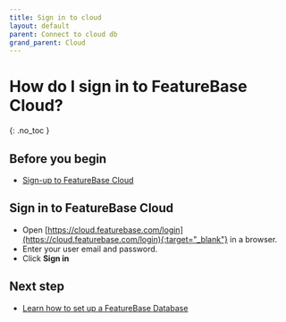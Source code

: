 ```yaml
---
title: Sign in to cloud
layout: default
parent: Connect to cloud db
grand_parent: Cloud
---
```


# How do I sign in to FeatureBase Cloud?
{: .no_toc }

## Before you begin

* [Sign-up to FeatureBase Cloud](/docs/cloud/cloud-org/cloud-signup)

## Sign in to FeatureBase Cloud

* Open [https://cloud.featurebase.com/login](https://cloud.featurebase.com/login){:target="_blank"} in a browser.
* Enter your user email and password.
* Click **Sign in**

## Next step

* [Learn how to set up a FeatureBase Database](/docs/cloud/cloud-databases/cloud-db-manage)
